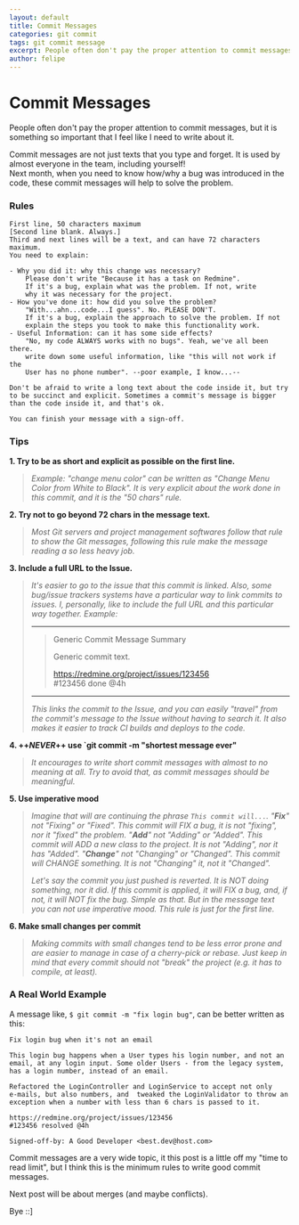 ```yaml
---
layout: default
title: Commit Messages
categories: git commit
tags: git commit message
excerpt: People often don't pay the proper attention to commit messages, but ...
author: felipe
---
```

# Commit Messages

People often don't pay the proper attention to commit messages, but it is something so important that I feel like I need to write about it.
  
Commit messages are not just texts that you type and forget. It is used by almost everyone in the team, including yourself!  
Next month, when you need to know how/why a bug was introduced in the code, these commit messages will help to solve the problem.  

### Rules

```
First line, 50 characters maximum
[Second line blank. Always.]
Third and next lines will be a text, and can have 72 characters maximum.
You need to explain:

- Why you did it: why this change was necessary? 
    Please don't write "Because it has a task on Redmine".
    If it's a bug, explain what was the problem. If not, write
    why it was necessary for the project.
- How you've done it: how did you solve the problem?
    "With...ahn...code...I guess". No. PLEASE DON'T.
    If it's a bug, explain the approach to solve the problem. If not 
    explain the steps you took to make this functionality work.
- Useful Information: can it has some side effects?
    "No, my code ALWAYS works with no bugs". Yeah, we've all been there.
    write down some useful information, like "this will not work if the 
    User has no phone number". --poor example, I know...--

Don't be afraid to write a long text about the code inside it, but try 
to be succinct and explicit. Sometimes a commit's message is bigger 
than the code inside it, and that's ok.

You can finish your message with a sign-off.
```

### Tips

**1. Try to be as short and explicit as possible on the first line.**
> _Example: "change menu color" can be written as "Change Menu Color from White to Black".
It is very explicit about the work done in this commit, and it is the "50 chars" rule._

**2. Try not to go beyond 72 chars in the message text.**
> _Most Git servers and project management softwares follow that rule to show the Git messages, following this rule make the message reading a so less heavy job._

**3. Include a full URL to the Issue.**
> _It's easier to go to the issue that this commit is linked. Also, some bug/issue trackers systems have a particular way to link commits to issues. I, personally, like to include the full URL and this particular way together.
Example:_
>
> ---
>> Generic Commit Message Summary  
>>  
>> Generic commit text.  
>>  
>> https://redmine.org/project/issues/123456  
>> \#123456 done @4h  
>
> ---
> _This links the commit to the Issue, and you can easily "travel" from the commit's message to the Issue without having to search it.
It also makes it easier to track CI builds and deploys to the code._

**4. ++_NEVER_++ use `git commit -m "shortest message ever"**
> _It encourages to write short commit messages with almost to no meaning at all. Try to avoid that, as commit messages should be meaningful._

**5. Use imperative mood**
> _Imagine that will are continuing the phrase `This commit will...`.
"**Fix**" not "Fixing" or "Fixed". This commit will FIX a bug, it is not "fixing", nor it "fixed" the problem.
"**Add**" not "Adding" or "Added". This commit will ADD a new class to the project. It is not "Adding", nor it has "Added".
"**Change**" not "Changing" or "Changed". This commit will CHANGE something. It is not "Changing" it, not it "Changed"._
> 
> _Let's say the commit you just pushed is reverted. It is NOT doing something, nor it did. If this commit is applied, it will FIX a bug, and, if not, it will NOT fix the bug. Simple as that.
But in the message text you can not use imperative mood. This rule is just for the first line._

**6. Make small changes per commit**
> _Making commits with small changes tend to be less error prone and are easier to manage in case of a cherry-pick or rebase. Just keep in mind that every commit should not "break" the project (e.g. it has to compile, at least)._

### A Real World Example

A message like, `$ git commit -m "fix login bug"`, can be better written as this:
  
```
Fix login bug when it's not an email

This login bug happens when a User types his login number, and not an 
email, at any login input. Some older Users - from the legacy system, 
has a login number, instead of an email.

Refactored the LoginController and LoginService to accept not only 
e-mails, but also numbers, and  tweaked the LoginValidator to throw an 
exception when a number with less than 6 chars is passed to it.

https://redmine.org/project/issues/123456
#123456 resolved @4h

Signed-off-by: A Good Developer <best.dev@host.com>
```

Commit messages are a very wide topic, it this post is a little off my "time to read limit", but I think this is the minimum rules to write good commit messages.

Next post will be about merges (and maybe conflicts).


Bye ::]
